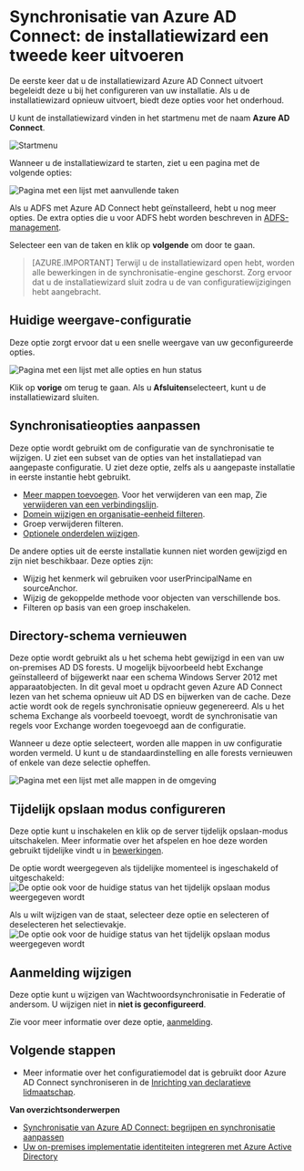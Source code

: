 <properties
    pageTitle="Synchronisatie van Azure AD Connect: met de installatiewizard een tweede maal | Microsoft Azure"
    description="Dit artikel wordt uitgelegd hoe de installatiewizard werkt in de tweede keer dat u deze uitvoert."
    keywords="De installatiewizard Azure AD Connect kunt u de tweede keer dat u het uitvoeren van onderhoudsinstellingen configureren"
    services="active-directory"
    documentationCenter=""
    authors="andkjell"
    manager="femila"
    editor=""/>

<tags
    ms.service="active-directory"
    ms.workload="identity"
    ms.tgt_pltfrm="na"
    ms.devlang="na"
    ms.topic="article"
    ms.date="08/31/2016"
    ms.author="billmath"/>


# <a name="azure-ad-connect-sync-running-the-installation-wizard-a-second-time"></a>Synchronisatie van Azure AD Connect: de installatiewizard een tweede keer uitvoeren
De eerste keer dat u de installatiewizard Azure AD Connect uitvoert begeleidt deze u bij het configureren van uw installatie. Als u de installatiewizard opnieuw uitvoert, biedt deze opties voor het onderhoud.

U kunt de installatiewizard vinden in het startmenu met de naam **Azure AD Connect**.

![Startmenu](./media/active-directory-aadconnectsync-installation-wizard/startmenu.png)

Wanneer u de installatiewizard te starten, ziet u een pagina met de volgende opties:

![Pagina met een lijst met aanvullende taken](./media/active-directory-aadconnectsync-installation-wizard/additionaltasks.png)

Als u ADFS met Azure AD Connect hebt geïnstalleerd, hebt u nog meer opties. De extra opties die u voor ADFS hebt worden beschreven in [ADFS-management](active-directory-aadconnect-federation-management.md#ad-fs-management).

Selecteer een van de taken en klik op **volgende** om door te gaan.

> [AZURE.IMPORTANT] Terwijl u de installatiewizard open hebt, worden alle bewerkingen in de synchronisatie-engine geschorst. Zorg ervoor dat u de installatiewizard sluit zodra u de van configuratiewijzigingen hebt aangebracht.

## <a name="view-current-configuration"></a>Huidige weergave-configuratie
Deze optie zorgt ervoor dat u een snelle weergave van uw geconfigureerde opties.

![Pagina met een lijst met alle opties en hun status](./media/active-directory-aadconnectsync-installation-wizard/viewconfig.png)

Klik op **vorige** om terug te gaan. Als u **Afsluiten**selecteert, kunt u de installatiewizard sluiten.

## <a name="customize-synchronization-options"></a>Synchronisatieopties aanpassen
Deze optie wordt gebruikt om de configuratie van de synchronisatie te wijzigen. U ziet een subset van de opties van het installatiepad van aangepaste configuratie. U ziet deze optie, zelfs als u aangepaste installatie in eerste instantie hebt gebruikt.

- [Meer mappen toevoegen](active-directory-aadconnect-get-started-custom.md#connect-your-directories). Voor het verwijderen van een map, Zie [verwijderen van een verbindingslijn](active-directory-aadconnectsync-service-manager-ui-connectors.md#delete).
- [Domein wijzigen en organisatie-eenheid filteren](active-directory-aadconnect-get-started-custom.md#domain-and-ou-filtering).
- Groep verwijderen filteren.
- [Optionele onderdelen wijzigen](active-directory-aadconnect-get-started-custom.md#optional-features).

De andere opties uit de eerste installatie kunnen niet worden gewijzigd en zijn niet beschikbaar. Deze opties zijn:

- Wijzig het kenmerk wil gebruiken voor userPrincipalName en sourceAnchor.
- Wijzig de gekoppelde methode voor objecten van verschillende bos.
- Filteren op basis van een groep inschakelen.

## <a name="refresh-directory-schema"></a>Directory-schema vernieuwen
Deze optie wordt gebruikt als u het schema hebt gewijzigd in een van uw on-premises AD DS forests. U mogelijk bijvoorbeeld hebt Exchange geïnstalleerd of bijgewerkt naar een schema Windows Server 2012 met apparaatobjecten. In dit geval moet u opdracht geven Azure AD Connect lezen van het schema opnieuw uit AD DS en bijwerken van de cache. Deze actie wordt ook de regels synchronisatie opnieuw gegenereerd. Als u het schema Exchange als voorbeeld toevoegt, wordt de synchronisatie van regels voor Exchange worden toegevoegd aan de configuratie.

Wanneer u deze optie selecteert, worden alle mappen in uw configuratie worden vermeld. U kunt u de standaardinstelling en alle forests vernieuwen of enkele van deze selectie opheffen.

![Pagina met een lijst met alle mappen in de omgeving](./media/active-directory-aadconnectsync-installation-wizard/refreshschema.png)

## <a name="configure-staging-mode"></a>Tijdelijk opslaan modus configureren
Deze optie kunt u inschakelen en klik op de server tijdelijk opslaan-modus uitschakelen. Meer informatie over het afspelen en hoe deze worden gebruikt tijdelijke vindt u in [bewerkingen](active-directory-aadconnectsync-operations.md#staging-mode).

De optie wordt weergegeven als tijdelijke momenteel is ingeschakeld of uitgeschakeld:  
![De optie ook voor de huidige status van het tijdelijk opslaan modus weergegeven wordt](./media/active-directory-aadconnectsync-installation-wizard/stagingmodecurrentstate.png)

Als u wilt wijzigen van de staat, selecteer deze optie en selecteren of deselecteren het selectievakje.  
![De optie ook voor de huidige status van het tijdelijk opslaan modus weergegeven wordt](./media/active-directory-aadconnectsync-installation-wizard/stagingmodeenable.png)

## <a name="change-user-sign-in"></a>Aanmelding wijzigen
Deze optie kunt u wijzigen van Wachtwoordsynchronisatie in Federatie of andersom. U wijzigen niet in **niet is geconfigureerd**.

Zie voor meer informatie over deze optie, [aanmelding](active-directory-aadconnect-user-signin.md#changing-user-sign-in-method).

## <a name="next-steps"></a>Volgende stappen

- Meer informatie over het configuratiemodel dat is gebruikt door Azure AD Connect synchroniseren in de [Inrichting van declaratieve lidmaatschap](active-directory-aadconnectsync-understanding-declarative-provisioning.md).

**Van overzichtsonderwerpen**

- [Synchronisatie van Azure AD Connect: begrijpen en synchronisatie aanpassen](active-directory-aadconnectsync-whatis.md)
- [Uw on-premises implementatie identiteiten integreren met Azure Active Directory](active-directory-aadconnect.md)
